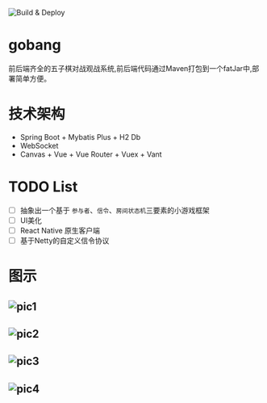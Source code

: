 ![Build & Deploy](https://github.com/yungyu16/gobang/workflows/Build%20&%20Deploy/badge.svg)
# gobang
前后端齐全的五子棋对战观战系统,前后端代码通过Maven打包到一个fatJar中,部署简单方便。

# 技术架构
- Spring Boot + Mybatis Plus + H2 Db
- WebSocket
- Canvas + Vue + Vue Router + Vuex + Vant

# TODO List
* [ ] 抽象出一个基于 `参与者`、`信令`、`房间状态机`三要素的小游戏框架
* [ ] UI美化
* [ ] React Native 原生客户端 
* [ ] 基于Netty的自定义信令协议

# 图示
![pic1](doc/pic1.jpg)
---
![pic2](doc/pic2.jpg)
---
![pic3](doc/pic3.jpg)
---
![pic4](doc/pic4.jpg)
---
